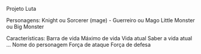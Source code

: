 Projeto Luta

Personagens:
Knight ou Sorcerer (mage) - Guerreiro ou Mago
Little Monster ou Big Monster

Características:
Barra de vida
    Máximo de vida
    Vida atual
    Saber a vida atual
...
Nome do personagem
Força de ataque
Força de defesa
